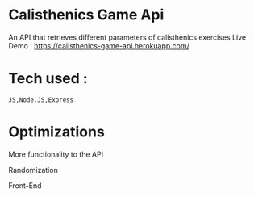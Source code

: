 # Calisthenics Game Api
  
  An API that retrieves different parameters of calisthenics exercises 
  Live Demo : https://calisthenics-game-api.herokuapp.com/
  
# Tech used :
    JS,Node.JS,Express
    
# Optimizations

  More functionality to the API
  
  Randomization
  
  Front-End
